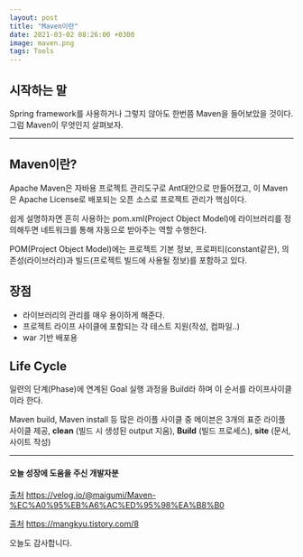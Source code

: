 ```yaml
---
layout: post
title: "Maven이란"
date: 2021-03-02 08:26:00 +0300
image: maven.png
tags: Tools
---
```


## 시작하는 말

Spring framework를 사용하거나 그렇지 않아도 한번쯤 Maven을 들어보았을 것이다. 그럼 Maven이 무엇인지 살펴보자.

***

## Maven이란?  

Apache Maven은 자바용 프로젝트 관리도구로 Ant대안으로 만들어졌고, 이 Maven은 Apache License로 배포되는 오픈 소스로 프로젝트 관리가 핵심이다.

쉽게 설명하자면 흔히 사용하는 pom.xml(Project Object Model)에 라이브러리를 정의해두면 네트워크를 통해 자동으로 받아주는 역할 수행한다.

POM(Project Object Model)에는 프로젝트 기본 정보, 프로퍼티(constant같은), 의존성(라이브러리)과 빌드(프로젝트 빌드에 사용될 정보)를 포함하고 있다.


## 장점  

* 라이브러리의 관리를 매우 용이하게 해준다.  
* 프로젝트 라이프 사이클에 포함되는 각 테스트 지원(작성, 컴파일..)  
* war 기반 배포용  


## Life Cycle  

일련의 단계(Phase)에 연계된 Goal 실행 과정을 Build라 하며 이 순서를 라이프사이클이라 한다.  

Maven build, Maven install 등 많은 라이플 사이클 중 메이븐은 3개의 표준 라이플 사이클 제공, __clean__ (빌드 시 생성된 output 지움), __Build__ (빌드 프로세스), __site__ (문서, 사이트 작성)


***

#### 오늘 성장에 도움을 주신 개발자분  

[출처](https://velog.io/@maigumi/Maven-%EC%A0%95%EB%A6%AC%ED%95%98%EA%B8%B0) https://velog.io/@maigumi/Maven-%EC%A0%95%EB%A6%AC%ED%95%98%EA%B8%B0

[출처](https://mangkyu.tistory.com/8) https://mangkyu.tistory.com/8  

오늘도 감사합니다.  
